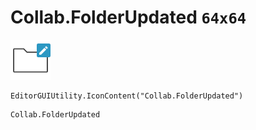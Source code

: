# Collab.FolderUpdated `64x64`
<img src="/img/Collab.FolderUpdated.png" width=64 height=64>

``` CSharp
EditorGUIUtility.IconContent("Collab.FolderUpdated")
```
```
Collab.FolderUpdated
```
